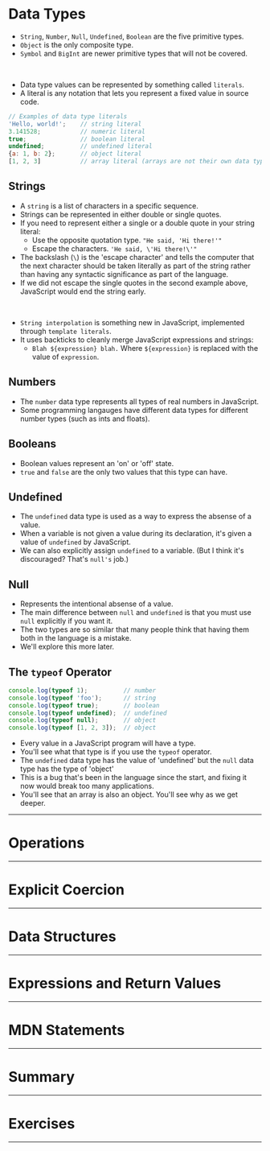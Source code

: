 # Data Types 
- `String`, `Number`, `Null`, `Undefined`, `Boolean` are the five primitive types. 
- `Object` is the only composite type. 
- `Symbol` and `BigInt` are newer primitive types that will not be covered. 

<br>

- Data type values can be represented by something called `literals`.
- A literal is any notation that lets you represent a fixed value in source code. 
``` js
// Examples of data type literals
'Hello, world!';    // string literal
3.141528;           // numeric literal
true;               // boolean literal
undefined;          // undefined literal
{a: 1, b: 2};       // object literal
[1, 2, 3]           // array literal (arrays are not their own data type)
```

## Strings
- A `string` is a list of characters in a specific sequence. 
- Strings can be represented in either double or single quotes. 
- If you need to represent either a single or a double quote in your string literal:
    - Use the opposite quotation type.  `"He said, 'Hi there!'"`
    - Escape the characters.            `'He said, \'Hi there!\'"`
- The backslash (`\`) is the 'escape character' and tells the computer that the next character should be taken literally as part of the string rather than having any syntactic significance as part of the language. 
- If we did not escape the single quotes in the second example above, JavaScript would end the string early. 

<br>

- `String interpolation` is something new in JavaScript, implemented through `template literals`.
- It uses backticks to cleanly merge JavaScript expressions and strings: 
    - `Blah ${expression} blah.` Where `${expression}` is replaced with the value of `expression`.

## Numbers
- The `number` data type represents all types of real numbers in JavaScript. 
- Some programming langauges have different data types for different number types (such as ints and floats).

## Booleans 
- Boolean values represent an 'on' or 'off' state. 
- `true` and `false` are the only two values that this type can have. 

## Undefined
- The `undefined` data type is used as a way to express the absense of a value. 
- When a variable is not given a value during its declaration, it's given a value of `undefined` by JavaScript. 
- We can also explicitly assign `undefined` to a variable. (But I think it's discouraged? That's `null's` job.)

## Null
- Represents the intentional absense of a value. 
- The main difference between `null` and `undefined` is that you must use `null` explicitly if you want it.
- The two types are so similar that many people think that having them both in the language is a mistake.
- We'll explore this more later.  

## The `typeof` Operator
``` js 
console.log(typeof 1);          // number
console.log(typeof 'foo');      // string
console.log(typeof true);       // boolean
console.log(typeof undefined);  // undefined
console.log(typeof null);       // object
console.log(typeof [1, 2, 3]);  // object
```
- Every value in a JavaScript program will have a type. 
- You'll see what that type is if you use the `typeof` operator. 
- The `undefined` data type has the value of 'undefined' but the `null` data type has the type of 'object'
- This is a bug that's been in the language since the start, and fixing it now would break too many applications.
- You'll see that an array is also an object. You'll see why as we get deeper. 

<hr>

# Operations

<hr>

# Explicit Coercion

<hr>

# Data Structures

<hr>

# Expressions and Return Values 

<hr>

# MDN Statements

<hr>

# Summary

<hr>

# Exercises

<hr>
